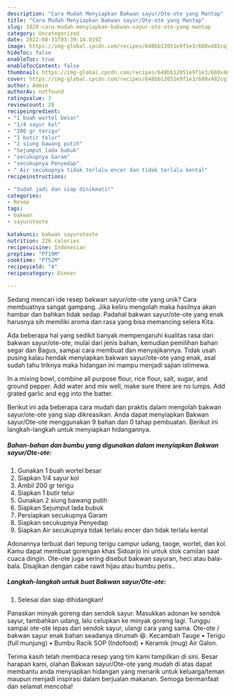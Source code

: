```yaml
---
description: "Cara Mudah Menyiapkan Bakwan sayur/Ote-ote yang Mantap"
title: "Cara Mudah Menyiapkan Bakwan sayur/Ote-ote yang Mantap"
slug: 1820-cara-mudah-menyiapkan-bakwan-sayur-ote-ote-yang-mantap
category: Uncategorized
date: 2022-08-31T03:39:14.019Z
image: https://img-global.cpcdn.com/recipes/648bb12051e9f1e3/680x482cq70/bakwan-sayurote-ote-foto-resep-utama.jpg
hideToc: false
enableToc: true
enableTocContent: false
thumbnail: https://img-global.cpcdn.com/recipes/648bb12051e9f1e3/680x482cq70/bakwan-sayurote-ote-foto-resep-utama.jpg
cover: https://img-global.cpcdn.com/recipes/648bb12051e9f1e3/680x482cq70/bakwan-sayurote-ote-foto-resep-utama.jpg
author: Admin
authorAv: notfound
ratingvalue: 3
reviewcount: 20
recipeingredient:
- "1 buah wortel besar"
- "1/4 sayur kol"
- "200 gr terigu"
- "1 butir telur"
- "2 siung bawang putih"
- "Sejumput lada bubuk"
- "secukupnya Garam"
- "secukupnya Penyedap"
- " Air secukupnya tidak terlalu encer dan tidak terlalu kental"
recipeinstructions:

- "Sudah jadi dan siap dinikmati!"
categories:
- Resep
tags:
- bakwan
- sayuroteote

katakunci: bakwan sayuroteote 
nutrition: 226 calories
recipecuisine: Indonesian
preptime: "PT19M"
cooktime: "PT52M"
recipeyield: "4"
recipecategory: Dinner

---
```





Sedang mencari ide resep bakwan sayur/ote-ote yang unik? Cara membuatnya sangat gampang. Jika keliru mengolah maka hasilnya akan hambar dan bahkan tidak sedap. Padahal bakwan sayur/ote-ote yang enak harusnya sih memiliki aroma dan rasa yang bisa memancing selera Kita.





Ada beberapa hal yang sedikit banyak mempengaruhi kualitas rasa dari bakwan sayur/ote-ote, mulai dari jenis bahan, kemudian pemilihan bahan segar dan Bagus, sampai cara membuat dan menyajikannya. Tidak usah pusing kalau hendak menyiapkan bakwan sayur/ote-ote yang enak,      asal sudah tahu triknya maka hidangan ini mampu menjadi sajian istimewa.














In a mixing bowl, combine all purpose flour, rice flour, salt, sugar, and ground pepper. Add water and mix well, make sure there are no lumps. Add grated garlic and egg into the batter.






Berikut ini ada beberapa cara mudah dan praktis dalam mengolah bakwan sayur/ote-ote yang siap dikreasikan. Anda dapat menyiapkan Bakwan sayur/Ote-ote menggunakan 9 bahan dan 0 tahap pembuatan. Berikut ini langkah-langkah untuk menyiapkan hidangannya.

<!--inarticleads1-->

##### Bahan-bahan dan bumbu yang digunakan dalam menyiapkan Bakwan sayur/Ote-ote:

1. Gunakan 1 buah wortel besar
1. Siapkan 1/4 sayur kol
1. Ambil 200 gr terigu
1. Siapkan 1 butir telur
1. Gunakan 2 siung bawang putih
1. Siapkan Sejumput lada bubuk
1. Persiapkan secukupnya Garam
1. Siapkan secukupnya Penyedap
1. Siapkan  Air secukupnya tidak terlalu encer dan tidak terlalu kental


Adonannya terbuat dari tepung terigu campur udang, taoge, wortel, dan kol. Kamu dapat membuat gorengan khas Sidoarjo ini untuk stok camilan saat cuaca dingin. Ote-ote juga sering disebut bakwan sayuran, heci atau bala-bala. Disajikan dengan cabe rawit hijau atau bumbu petis.. 

<!--inarticleads2-->

##### Langkah-langkah untuk buat Bakwan sayur/Ote-ote:


1. Selesai dan siap dihidangkan!

Panaskan minyak goreng dan sendok sayur. Masukkan adonan ke sendok sayur, tambahkan udang, lalu celupkan ke minyak goreng lagi. Tunggu sampai ote-ote lepas dari sendok sayur, ulangi cara yang sama. Ote-ote / bakwan sayur enak bahan seadanya dirumah 😆. Kecambah Tauge • Terigu (full munjung) • Bumbu Racik SOP (Indofood) • Keramik (mug) Air Galon. 

Terima kasih telah membaca resep yang tim kami tampilkan di sini. Besar harapan kami, olahan Bakwan sayur/Ote-ote yang mudah di atas dapat membantu anda menyiapkan hidangan yang menarik untuk keluarga/teman maupun menjadi inspirasi dalam berjualan makanan. Semoga bermanfaat dan selamat mencoba!
